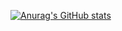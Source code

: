 [![Anurag's GitHub stats](https://github-readme-stats.vercel.app/api?username=Fe4Rless233)](https://github.com/anuraghazra/github-readme-stats)
